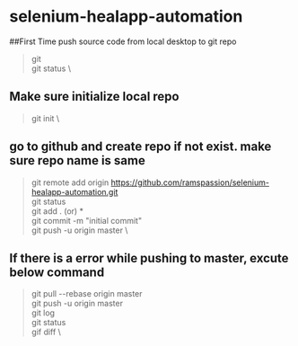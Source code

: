 # selenium-healapp-automation
##First Time push source code from local desktop to git repo

>git \
>git status \
## Make sure initialize local repo
> git init \
## go to github and create repo if not exist. make sure repo name is same
>git remote add origin https://github.com/ramspassion/selenium-healapp-automation.git \
>git status \
>git add . (or) * \
>git commit -m "initial commit" \
>git push -u origin master \
## If there is a error while pushing to master, excute below command
>git pull --rebase origin master \
>git push -u origin master \
>git log \
>git status \
>gif diff \
